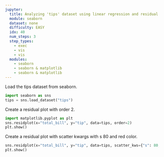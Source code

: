 ```yaml
---
jupyter:
  title: Analyzing 'tips' dataset using linear regression and residual plots
  module: seaborn
  dataset: none
  difficulty: EASY
  idx: 40
  num_steps: 3
  step_types:
    - exec
    - vis
    - vis
  modules: 
    - seaborn
    - seaborn & matplotlib
    - seaborn & matplotlib
---
```


Load the tips dataset from seaborn. 
```python
import seaborn as sns
tips = sns.load_dataset("tips")
```

Create a residual plot with order 2.
```python
import matplotlib.pyplot as plt
sns.residplot(x="total_bill", y="tip", data=tips, order=2)
plt.show()
```

Create a residual plot with scatter kwargs with s 80 and red color.
```python
sns.residplot(x="total_bill", y="tip", data=tips, scatter_kws={"s": 80, "color": "red"})
plt.show()
```
